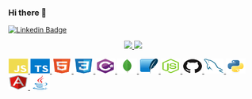 ### Hi there 👋
[![Linkedin Badge](https://img.shields.io/badge/-Marcus&#8208;Lirio-blue?style=flat-square&logo=Linkedin&logoColor=white&link=https://www.linkedin.com/in/marcus-vinicius-lirio-a61ab8202/)](https://www.linkedin.com/in/marcus-vinicius-lirio-a61ab8202/)

<div align="center">
  <a href="https://github.com/MarcusLirio">
  <img height="180em" src="https://github-readme-stats.vercel.app/api?username=MarcusLirio&show_icons=true&theme=dracula&include_all_commits=true&count_private=false"/>
  <img height="180em" src="https://github-readme-stats.vercel.app/api/top-langs/?username=MarcusLirio&layout=compact&langs_count=7&theme=dracula"/>
</div>
<div style="display: inline_block"><br>
         <img style="align-items:center;" alt="Rafa-Js" height="30" width="40" src="https://raw.githubusercontent.com/devicons/devicon/master/icons/javascript/javascript-plain.svg">
            <img style="align-items:center;" alt="Rafa-Ts" height="30" width="40" src="https://raw.githubusercontent.com/devicons/devicon/master/icons/typescript/typescript-plain.svg">
            <img style="align-items:center;" alt="Rafa-HTML" height="30" width="40" src="https://raw.githubusercontent.com/devicons/devicon/master/icons/html5/html5-original.svg">
            <img style="align-items:center;" alt="Rafa-CSS" height="30" width="40" src="https://raw.githubusercontent.com/devicons/devicon/master/icons/css3/css3-original.svg">
            <img style="align-items:center;" alt="Rafa-Csharp" height="30" width="40" src="https://raw.githubusercontent.com/devicons/devicon/master/icons/csharp/csharp-original.svg">
            <img style="align-items:center;" alt="Rafa-MongoDb" height="30" width="40" src="https://raw.githubusercontent.com/devicons/devicon/master/icons/mongodb/mongodb-original.svg">
            <img style="align-items:center;" alt="Rafa-SQLite" height="30" width="40" src="https://raw.githubusercontent.com/devicons/devicon/master/icons/sqlite/sqlite-original.svg">
            <img style="align-items:center;" alt="Rafa-Nodejs" height="30" width="40" src="https://raw.githubusercontent.com/devicons/devicon/master/icons/nodejs/nodejs-original.svg">
            <img style="align-items:center;" alt="Rafa-Github" height="30" width="40" src="https://raw.githubusercontent.com/devicons/devicon/master/icons/github/github-original.svg">
            <img style="align-items:center;" alt="Rafa-Github" height="30" width="40" src="https://raw.githubusercontent.com/devicons/devicon/master/icons/mysql/mysql-original.svg">
            <img style="align-items:center;" alt="Rafa-Github" height="30" width="40" src="https://raw.githubusercontent.com/devicons/devicon/master/icons/python/python-original.svg">
            <img style="align-items:center;" alt="Rafa-Github" height="30" width="40" src="https://raw.githubusercontent.com/devicons/devicon/master/icons/angularjs/angularjs-original.svg">
            <img style="align-items:center;" alt="Rafa-Github" height="30" width="40" src="https://raw.githubusercontent.com/devicons/devicon/master/icons/java/java-original.svg">
</div>

